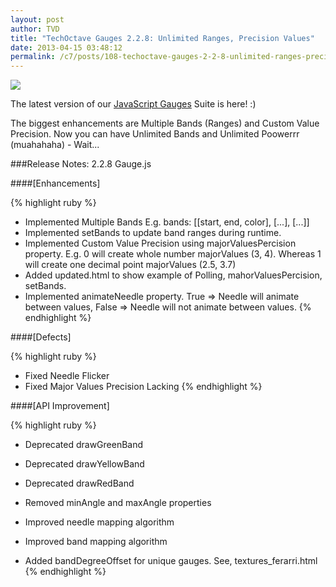 ```yaml
---
layout: post
author: TVD
title: "TechOctave Gauges 2.2.8: Unlimited Ranges, Precision Values"
date: 2013-04-15 03:48:12
permalink: /c7/posts/108-techoctave-gauges-2-2-8-unlimited-ranges-precision-values
---
```


<img src="https://techoctave.com/c7/static/multiple-ranges-javascript-gauges-raphael-svg.png"/>

The latest version of our [JavaScript Gauges][1] Suite is here! :)

The biggest enhancements are Multiple Bands (Ranges) and Custom Value Precision. Now you can have Unlimited Bands and Unlimited Poowerrr (muahahaha) - Wait...

###Release Notes: 2.2.8 Gauge.js

####[Enhancements]

{% highlight ruby %}
- Implemented Multiple Bands E.g. bands: [[start, end, color], [...], [...]]
- Implemented setBands to update band ranges during runtime.
- Implemented Custom Value Precision using majorValuesPercision property. E.g. 0 will create whole number majorValues (3, 4). Whereas 1 will create one decimal point majorValues (2.5, 3.7)
- Added updated.html to show example of Polling, mahorValuesPercision, setBands.
- Implemented animateNeedle property. True => Needle will animate between values, False => Needle will not animate between values.
{% endhighlight %}

####[Defects]

{% highlight ruby %}
- Fixed Needle Flicker
- Fixed Major Values Precision Lacking
{% endhighlight %}

####[API Improvement]

{% highlight ruby %}
- Deprecated drawGreenBand
- Deprecated drawYellowBand
- Deprecated drawRedBand
- Removed minAngle and maxAngle properties
- Improved needle mapping algorithm
- Improved band mapping algorithm
- Added bandDegreeOffset for unique gauges. See, textures_ferarri.html
{% endhighlight %}


  [1]: http://techoctave.com/gauges/
